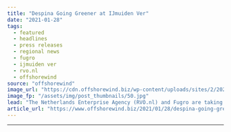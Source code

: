 ```yaml
---
title: "Despina Going Greener at IJmuiden Ver"
date: "2021-01-28"
tags: 
  - featured
  - headlines
  - press releases
  - regional news
  - fugro
  - ijmuiden ver
  - rvo.nl
  - offshorewind
source: "offshorewind"
image_url: "https://cdn.offshorewind.biz/wp-content/uploads/sites/2/2021/01/28120008/IJmuiden-Ver-Seabed-Research-Going-Green.jpg"
image_fp: "/assets/img/post_thumbnails/50.jpg"
lead: "The Netherlands Enterprise Agency (RVO.nl) and Fugro are taking steps to make seabed research"
article_url: "https://www.offshorewind.biz/2021/01/28/despina-going-greener-at-ijmuiden-ver/"
---
```


---

